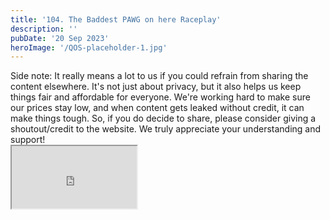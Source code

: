```yaml
---
title: '104. The Baddest PAWG on here Raceplay'
description: ''
pubDate: '20 Sep 2023'
heroImage: '/QOS-placeholder-1.jpg'
---
```

<div class="video_paragraph_header"> Side note: It really means a lot to us if you could refrain from sharing the content elsewhere. It's not just about privacy, but it also helps us keep things fair and affordable for everyone. We're working hard to make sure our prices stay low, and when content gets leaked without credit, it can make things tough. So, if you do decide to share, please consider giving a shoutout/credit to the website. We truly appreciate your understanding and support!</div>

<iframe src="https://drive.google.com/file/d/1cKaN9-66Ao4BweHqVaujp4F_GYSek4KH/preview" width="200" height="100" allow="autoplay" allowfullscreen="allowfullscreen"></iframe>

<br>
<br>
<!---<a class="read_more" href="https://drive.google.com/file/d/1cKaN9-66Ao4BweHqVaujp4F_GYSek4KH/view?usp=sharing">Download</a>--->